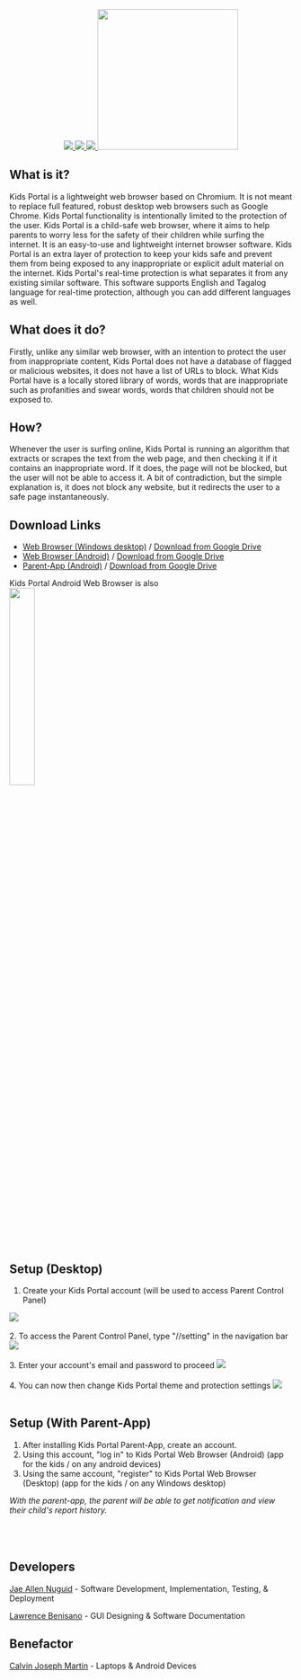 
<center>
  
  <a href="https://github.com/JaeNuguid/Kids-Portal-Web-Browser/releases/download/v1.0/Kids.Portal.-.Web.Browser.zip">
  <img src="https://image.ibb.co/j5Efd6/1.png"/>
</a><a href="https://github.com/JaeNuguid/Kids-Portal-Web-Browser/releases/download/v1.0/Kids.Portal.-.Android.Web.Browser.zip">
  <img src="https://image.ibb.co/eSghrR/2.png"/>
</a><a href="https://github.com/JaeNuguid/Kids-Portal-Web-Browser/releases/download/v1.0/Kids.Portal.-.Parent.App.zip">
  <img src="https://image.ibb.co/n3Yj5m/3.png"/>
</a>
  
<a href="https://github.com/JaeNuguid">
  <img src="https://github.com/JaeNuguid/Kids-Portal-Version-2/blob/master/newKidsPortal/Resources/KidsPortal.png?raw=true" width="250" height="250"/>
</a>
</center>

## What is it?
Kids Portal is a lightweight web browser based on Chromium. It is not meant to replace full featured, robust desktop web browsers such as Google Chrome. Kids Portal functionality is intentionally limited to the protection of the user.
Kids Portal is a child-safe web browser, where it aims to help parents to worry less for the safety of their children while surfing the internet. It is an easy-to-use and lightweight internet browser software. Kids Portal is an extra layer of protection to keep your kids safe and prevent them from being exposed to any inappropriate or explicit adult material on the internet. Kids Portal's real-time protection is what separates it from any existing similar software. This software supports English and Tagalog language for real-time protection, although you can add different languages as well.

## What does it do?
Firstly, unlike any similar web browser, with an intention to protect the user from inappropriate content, Kids Portal does not have a database of flagged or malicious websites, it does not have a list of URLs to block. What Kids Portal have is a locally stored library of words, words that are inappropriate such as profanities and swear words, words that children should not be exposed to.

## How?
Whenever the user is surfing online, Kids Portal is running an algorithm that extracts or scrapes the text from the web page, and then checking it if it contains an inappropriate word. If it does, the page will not be blocked, but the user will not be able to access it. A bit of contradiction, but the simple explanation is, it does not block any website, but it redirects the user to a safe page instantaneously.

## Download Links
- [Web Browser (Windows desktop)](https://github.com/JaeNuguid/Kids-Portal-Web-Browser/releases/download/v1.0/Kids.Portal.-.Parent.App.zip) / [Download from Google Drive](https://drive.google.com/open?id=0B_WzAmhwFx0fb1FDOUVXaXNUeXc)
- [Web Browser (Android)](https://github.com/JaeNuguid/Kids-Portal-Web-Browser/releases/download/v1.0/Kids.Portal.-.Android.Web.Browser.zip) / [Download from Google Drive](https://drive.google.com/open?id=0B_WzAmhwFx0fTW55Q241Z24wWkE)
- [Parent-App (Android)](https://github.com/JaeNuguid/Kids-Portal-Web-Browser/releases/download/v1.0/Kids.Portal.-.Parent.App.zip) / [Download from Google Drive](https://drive.google.com/open?id=0B_WzAmhwFx0faFpuSVBhb2tWOEU)

Kids Portal Android Web Browser is also<br>
<a href="https://www.amazon.com/dp/B076KQP8CS/">
  <img width="30%" src="http://rikaigames.com/bitbybit/img/Amazon-App-Store.png"/>
</a>

## Setup (Desktop)
1. Create your Kids Portal account (will be used to access Parent Control Panel)
<img src="https://image.ibb.co/d3epJ6/1.jpg"/>
<br><br>
2. To access the Parent Control Panel, type "//setting" in the navigation bar
<img src="https://image.ibb.co/eK29J6/2.jpg"/>
<br><br>
3. Enter your account's email and password to proceed
<img src="https://image.ibb.co/fFf75m/3.jpg"/>
<br><br>
4. You can now then change Kids Portal theme and protection settings
<img src="https://image.ibb.co/j0zdBR/4.jpg"/>
<br><br>

## Setup (With Parent-App)
1. After installing Kids Portal Parent-App, create an account.
2. Using this account, "log in" to Kids Portal Web Browser (Android) (app for the kids / on any android devices)
3. Using the same account, "register" to Kids Portal Web Browser (Desktop) (app for the kids / on any Windows desktop)

<i>With the parent-app, the parent will be able to get notification and view their child's report history.
</i>
<br><br>
<br><br>

## Developers
[Jae Allen Nuguid](https://www.facebook.com/JaeNuguidBb) - Software Development, Implementation, Testing, & Deployment <br>

[Lawrence Benisano](https://www.facebook.com/SharkBoyMac) - GUI Designing & Software Documentation

## Benefactor
[Calvin Joseph Martin](https://www.facebook.com/Peppy.Halimaw) - Laptops & Android Devices
<br><br>
<br><br>
